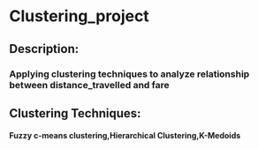 # Clustering_project
## Description:
### Applying clustering techniques to analyze relationship between distance_travelled and fare
## Clustering Techniques:
#### Fuzzy c-means clustering,Hierarchical Clustering,K-Medoids
